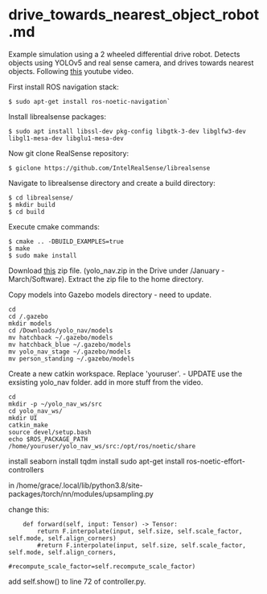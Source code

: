# drive_towards_nearest_object_robot.md

Example simulation using a 2 wheeled differential drive robot. Detects objects using YOLOv5 and real sense camera, and drives towards nearest objects. 
Following [this](https://www.youtube.com/watch?v=Ob8lGOHBrig) youtube video.

First install ROS navigation stack:
```
$ sudo apt-get install ros-noetic-navigation`
```
Install librealsense packages:
```
$ sudo apt install libssl-dev pkg-config libgtk-3-dev libglfw3-dev libgl1-mesa-dev libglu1-mesa-dev
```

Now git clone RealSense repository:
```
$ giclone https://github.com/IntelRealSense/librealsense
```

Navigate to librealsense directory and create a build directory:

```
$ cd librealsense/
$ mkdir build
$ cd build
```
Execute cmake commands:

```
$ cmake .. -DBUILD_EXAMPLES=true
$ make
$ sudo make install
```

Download [this](https://drive.google.com/file/d/1j0dnmDbLJgjgTReMh3axaEb9ky-G2PvT/view?usp=share_link) zip file. (yolo_nav.zip in the Drive under /January - March/Software). Extract the zip file to the home directory. 

Copy models into Gazebo models directory - need to update. 

```
cd
cd /.gazebo
mkdir models
cd /Downloads/yolo_nav/models
mv hatchback ~/.gazebo/models
mv hatchback_blue ~/.gazebo/models
mv yolo_nav_stage ~/.gazebo/models
mv person_standing ~/.gazebo/models
```


Create a new catkin workspace. Replace 'youruser'. - UPDATE use the exsisting yolo_nav folder. add in more stuff from the video. 

```
cd
mkdir -p ~/yolo_nav_ws/src
cd yolo_nav_ws/
mkdir UI
catkin_make
source devel/setup.bash
echo $ROS_PACKAGE_PATH /home/youruser/yolo_nav_ws/src:/opt/ros/noetic/share
```

install seaborn
install tqdm
install 
sudo apt-get install ros-noetic-effort-controllers



in /home/grace/.local/lib/python3.8/site-packages/torch/nn/modules/upsampling.py

change this:
```
    def forward(self, input: Tensor) -> Tensor:
        return F.interpolate(input, self.size, self.scale_factor, self.mode, self.align_corners)
        #return F.interpolate(input, self.size, self.scale_factor, self.mode, self.align_corners,
                             #recompute_scale_factor=self.recompute_scale_factor)
```


add self.show() to line 72 of controller.py.

